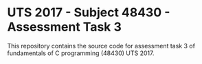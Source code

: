 # UTS 2017 - Subject 48430 - Assessment Task 3
This repository contains the source code for assessment task 3 of fundamentals of C programming (48430) UTS 2017.
